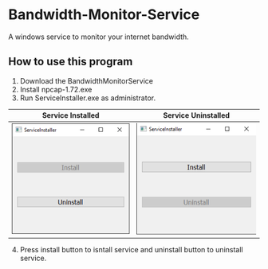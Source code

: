 # Bandwidth-Monitor-Service

A windows service to monitor your internet bandwidth.

## How to use this program

1. Download the BandwidthMonitorService
2. Install npcap-1.72.exe
3. Run ServiceInstaller.exe as administrator.

|        Service Installed         |        Service Uninstalled         |
| :------------------------------: | :--------------------------------: |
| <img src="images/Installed.png"> | <img src="images/Uninstalled.png"> |

4. Press install button to isntall service and uninstall button to uninstall service.
